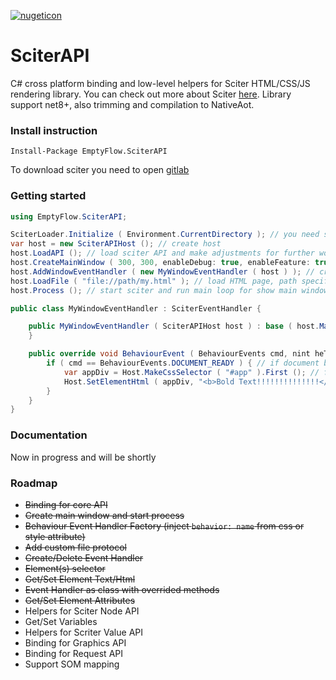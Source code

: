  [![nugeticon](https://img.shields.io/badge/nuget-available-blue)](https://www.nuget.org/packages/EmptyFlow.SciterAPI)

# SciterAPI
C# cross platform binding and low-level helpers for Sciter HTML/CSS/JS rendering library. You can check out more about Sciter [here](https://sciter.com/). 
Library support net8+, also trimming and compilation to NativeAot.

### Install instruction

```shell
Install-Package EmptyFlow.SciterAPI
```
To download sciter you need to open [gitlab](https://gitlab.com/sciter-engine/sciter-js-sdk/-/releases)

### Getting started

```csharp
using EmptyFlow.SciterAPI;

SciterLoader.Initialize ( Environment.CurrentDirectory ); // you need specify folder where will be located sciter library file (sciter.dll/libsciter.so/libsciter.dylib)
var host = new SciterAPIHost (); // create host
host.LoadAPI (); // load sciter API and make adjustments for further work
host.CreateMainWindow ( 300, 300, enableDebug: true, enableFeature: true ); // create main window and enable debug mode and sciter features (like access to system in JavaScript)
host.AddWindowEventHandler ( new MyWindowEventHandler ( host ) ); // create and register window Event Handler (via event handler you can handle events from windows or elements)
host.LoadFile ( "file://path/my.html" ); // load HTML page, path specified in first argument
host.Process (); // start sciter and run main loop for show main window

public class MyWindowEventHandler : SciterEventHandler {

    public MyWindowEventHandler ( SciterAPIHost host ) : base ( host.MainWindow, host, SciterEventHandlerMode.Window ) { // define event handler with mode Window (which mean events will be handled from all elements on page)
    }

    public override void BehaviourEvent ( BehaviourEvents cmd, nint heTarget, nint he, nint reason, SciterValue data, string name ) { // handle behaviour events
        if ( cmd == BehaviourEvents.DOCUMENT_READY ) { // if document become ready, which mean it fully loaded
            var appDiv = Host.MakeCssSelector ( "#app" ).First (); // find tag with attribute id=app
            Host.SetElementHtml ( appDiv, "<b>Bold Text!!!!!!!!!!!!!!</b>", SetElementHtml.SIH_REPLACE_CONTENT ); // change html in these tag
        }
    }
}
```

### Documentation

Now in progress and will be shortly

### Roadmap

* ~~Binding for core API~~
* ~~Create main window and start process~~
* ~~Behaviour Event Handler Factory (inject `behavior: name` from css or style attribute)~~
* ~~Add custom file protocol~~
* ~~Create/Delete Event Handler~~
* ~~Element(s) selector~~
* ~~Get/Set Element Text/Html~~
* ~~Event Handler as class with overrided methods~~
* ~~Get/Set Element Attributes~~
* Helpers for Sciter Node API
* Get/Set Variables
* Helpers for Scriter Value API
* Binding for Graphics API
* Binding for Request API
* Support SOM mapping
